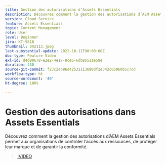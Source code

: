 ```yaml
---
title: Gestion des autorisations d’Assets Essentials
description: Découvrez comment la gestion des autorisations d’AEM Assets Essentials permet aux organisations de contrôler l’accès aux ressources, de protéger leur marque et de garantir la conformité.
version: Cloud Service
feature: Assets Essentials
topic: Content Management
role: User
level: Beginner
jira: KT-9818
thumbnail: 342113.jpeg
last-substantial-update: 2022-10-11T00:00:00Z
doc-type: Feature Video
exl-id: d4d80678-e2e2-4e17-8ce5-6db8651ae59e
duration: 430
source-git-commit: f23c2ab86d42531113690df2e342c65060b5c7cd
workflow-type: ht
source-wordcount: '49'
ht-degree: 100%

---
```


# Gestion des autorisations dans Assets Essentials

Découvrez comment la gestion des autorisations d’AEM Assets Essentials permet aux organisations de contrôler l’accès aux ressources, de protéger leur marque et de garantir la conformité.

>[!VIDEO](https://video.tv.adobe.com/v/342113?quality=12&learn=on)

